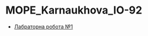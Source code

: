 # MOPE_Karnaukhova_IO-92
- [Лабраторна робота №1](https://github.com/l0releei/MOPE_Karnaukhova_IO-92/tree/main/lab1)
